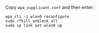 Copy `wpa_supplicant.conf` and then enter:
```
wpa_cli -i wlan0 reconfigure
sudo rfkill unblock all
sudo ip link set wlan0 up
```
